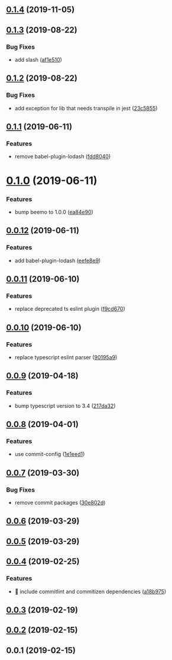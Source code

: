 <a name="0.1.4"></a>
## [0.1.4](https://github.com/apache-superset/build-config/compare/v0.1.3...v0.1.4) (2019-11-05)



<a name="0.1.3"></a>
## [0.1.3](https://github.com/apache-superset/build-config/compare/v0.1.2...v0.1.3) (2019-08-22)


### Bug Fixes

* add slash ([af1e510](https://github.com/apache-superset/build-config/commit/af1e510))



<a name="0.1.2"></a>
## [0.1.2](https://github.com/apache-superset/build-config/compare/v0.1.1...v0.1.2) (2019-08-22)


### Bug Fixes

* add exception for lib that needs transpile in jest ([23c5855](https://github.com/apache-superset/build-config/commit/23c5855))



<a name="0.1.1"></a>
## [0.1.1](https://github.com/apache-superset/build-config/compare/v0.1.0...v0.1.1) (2019-06-11)


### Features

* remove babel-plugin-lodash ([fdd8040](https://github.com/apache-superset/build-config/commit/fdd8040))



<a name="0.1.0"></a>
# [0.1.0](https://github.com/apache-superset/build-config/compare/v0.0.12...v0.1.0) (2019-06-11)


### Features

* bump beemo to 1.0.0 ([ea84e90](https://github.com/apache-superset/build-config/commit/ea84e90))



<a name="0.0.12"></a>
## [0.0.12](https://github.com/apache-superset/build-config/compare/v0.0.11...v0.0.12) (2019-06-11)


### Features

* add babel-plugin-lodash ([eefe8e9](https://github.com/apache-superset/build-config/commit/eefe8e9))



<a name="0.0.11"></a>
## [0.0.11](https://github.com/apache-superset/build-config/compare/v0.0.10...v0.0.11) (2019-06-10)


### Features

* replace deprecated ts eslint plugin ([f9cd670](https://github.com/apache-superset/build-config/commit/f9cd670))



<a name="0.0.10"></a>
## [0.0.10](https://github.com/apache-superset/build-config/compare/v0.0.9...v0.0.10) (2019-06-10)


### Features

* replace typescript eslint parser ([90195a9](https://github.com/apache-superset/build-config/commit/90195a9))



<a name="0.0.9"></a>
## [0.0.9](https://github.com/apache-superset/build-config/compare/v0.0.8...v0.0.9) (2019-04-18)


### Features

* bump typescript version to 3.4 ([217da32](https://github.com/apache-superset/build-config/commit/217da32))



<a name="0.0.8"></a>
## [0.0.8](https://github.com/apache-superset/build-config/compare/v0.0.7...v0.0.8) (2019-04-01)


### Features

* use commit-config ([1e1eed1](https://github.com/apache-superset/build-config/commit/1e1eed1))



<a name="0.0.7"></a>
## [0.0.7](https://github.com/apache-superset/build-config/compare/v0.0.6...v0.0.7) (2019-03-30)


### Bug Fixes

* remove commit packages ([30e802d](https://github.com/apache-superset/build-config/commit/30e802d))



<a name="0.0.6"></a>
## [0.0.6](https://github.com/apache-superset/build-config/compare/v0.0.5...v0.0.6) (2019-03-29)



<a name="0.0.5"></a>
## [0.0.5](https://github.com/apache-superset/build-config/compare/v0.0.4...v0.0.5) (2019-03-29)



<a name="0.0.4"></a>
## [0.0.4](https://github.com/apache-superset/build-config/compare/v0.0.3...v0.0.4) (2019-02-25)


### Features

* 🎸 include commitlint and commitizen dependencies ([a18b975](https://github.com/apache-superset/build-config/commit/a18b975))



<a name="0.0.3"></a>
## [0.0.3](https://github.com/apache-superset/build-config/compare/v0.0.2...v0.0.3) (2019-02-19)



<a name="0.0.2"></a>
## [0.0.2](https://github.com/apache-superset/build-config/compare/v0.0.1...v0.0.2) (2019-02-15)



<a name="0.0.1"></a>
## 0.0.1 (2019-02-15)



